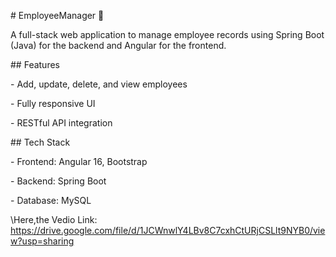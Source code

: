 \# EmployeeManager 🚀



A full-stack web application to manage employee records using Spring Boot (Java) for the backend and Angular for the frontend.



\## Features

\- Add, update, delete, and view employees

\- Fully responsive UI

\- RESTful API integration



\## Tech Stack

\- Frontend: Angular 16, Bootstrap

\- Backend: Spring Boot

\- Database: MySQL

\Here,the Vedio Link: https://drive.google.com/file/d/1JCWnwlY4LBv8C7cxhCtURjCSLlt9NYB0/view?usp=sharing




